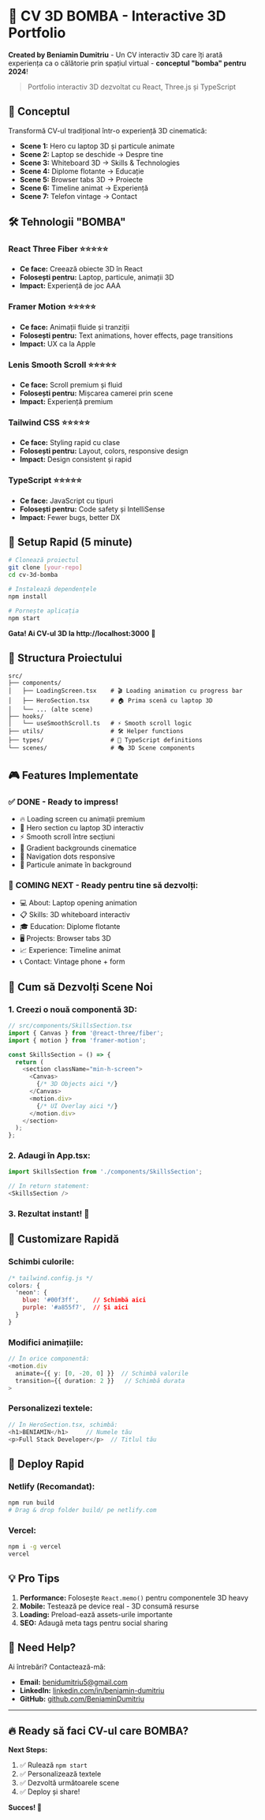 # 🚀 CV 3D BOMBA - Interactive 3D Portfolio

**Created by Beniamin Dumitriu** - Un CV interactiv 3D care îți arată experiența ca o călătorie prin spațiul virtual - **conceptul "bomba" pentru 2024**!

> Portfolio interactiv 3D dezvoltat cu React, Three.js și TypeScript

## 🎯 Conceptul

Transformă CV-ul tradițional într-o experiență 3D cinematică:
- **Scene 1:** Hero cu laptop 3D și particule animate
- **Scene 2:** Laptop se deschide → Despre tine
- **Scene 3:** Whiteboard 3D → Skills & Technologies  
- **Scene 4:** Diplome flotante → Educație
- **Scene 5:** Browser tabs 3D → Proiecte
- **Scene 6:** Timeline animat → Experiență  
- **Scene 7:** Telefon vintage → Contact

## 🛠 Tehnologii "BOMBA"

### **React Three Fiber** ⭐⭐⭐⭐⭐
- **Ce face:** Creează obiecte 3D în React
- **Folosești pentru:** Laptop, particule, animații 3D
- **Impact:** Experiență de joc AAA

### **Framer Motion** ⭐⭐⭐⭐⭐  
- **Ce face:** Animații fluide și tranziții
- **Folosești pentru:** Text animations, hover effects, page transitions
- **Impact:** UX ca la Apple

### **Lenis Smooth Scroll** ⭐⭐⭐⭐⭐
- **Ce face:** Scroll premium și fluid
- **Folosești pentru:** Mișcarea camerei prin scene
- **Impact:** Experiență premium

### **Tailwind CSS** ⭐⭐⭐⭐⭐
- **Ce face:** Styling rapid cu clase
- **Folosești pentru:** Layout, colors, responsive design
- **Impact:** Design consistent și rapid

### **TypeScript** ⭐⭐⭐⭐⭐
- **Ce face:** JavaScript cu tipuri
- **Folosești pentru:** Code safety și IntelliSense
- **Impact:** Fewer bugs, better DX

## 🏁 Setup Rapid (5 minute)

```bash
# Clonează proiectul
git clone [your-repo]
cd cv-3d-bomba

# Instalează dependențele
npm install

# Pornește aplicația
npm start
```

**Gata! Ai CV-ul 3D la http://localhost:3000** 🎉

## 📁 Structura Proiectului

```
src/
├── components/
│   ├── LoadingScreen.tsx    # 🎬 Loading animation cu progress bar
│   ├── HeroSection.tsx      # 🏠 Prima scenă cu laptop 3D
│   └── ... (alte scene)
├── hooks/
│   └── useSmoothScroll.ts   # ⚡ Smooth scroll logic
├── utils/                   # 🛠 Helper functions
├── types/                   # 📝 TypeScript definitions
└── scenes/                  # 🎭 3D Scene components
```

## 🎮 Features Implementate

### ✅ **DONE - Ready to impress!**
- 🔥 Loading screen cu animații premium
- 🚀 Hero section cu laptop 3D interactiv
- ⚡ Smooth scroll între secțiuni
- 🎨 Gradient backgrounds cinematice
- 📱 Navigation dots responsive
- 🌟 Particule animate în background

### 🔮 **COMING NEXT - Ready pentru tine să dezvolți:**
- 💻 About: Laptop opening animation
- 📋 Skills: 3D whiteboard interactiv
- 🎓 Education: Diplome flotante
- 🖥 Projects: Browser tabs 3D
- 📈 Experience: Timeline animat
- 📞 Contact: Vintage phone + form

## 🔧 Cum să Dezvolți Scene Noi

### 1. **Creezi o nouă componentă 3D:**
```typescript
// src/components/SkillsSection.tsx
import { Canvas } from '@react-three/fiber';
import { motion } from 'framer-motion';

const SkillsSection = () => {
  return (
    <section className="min-h-screen">
      <Canvas>
        {/* 3D Objects aici */}
      </Canvas>
      <motion.div>
        {/* UI Overlay aici */}
      </motion.div>
    </section>
  );
};
```

### 2. **Adaugi în App.tsx:**
```typescript
import SkillsSection from './components/SkillsSection';

// In return statement:
<SkillsSection />
```

### 3. **Rezultat instant!** 🎉

## 🎨 Customizare Rapidă

### **Schimbi culorile:**
```css
/* tailwind.config.js */
colors: {
  'neon': {
    blue: '#00f3ff',    // Schimbă aici
    purple: '#a855f7',  // Și aici
  }
}
```

### **Modifici animațiile:**
```typescript
// În orice componentă:
<motion.div
  animate={{ y: [0, -20, 0] }}  // Schimbă valorile
  transition={{ duration: 2 }}   // Schimbă durata
>
```

### **Personalizezi textele:**
```typescript
// În HeroSection.tsx, schimbă:
<h1>BENIAMIN</h1>     // Numele tău
<p>Full Stack Developer</p>  // Titlul tău
```

## 🚀 Deploy Rapid

### **Netlify (Recomandat):**
```bash
npm run build
# Drag & drop folder build/ pe netlify.com
```

### **Vercel:**
```bash
npm i -g vercel
vercel
```

## 💡 Pro Tips

1. **Performance:** Folosește `React.memo()` pentru componentele 3D heavy
2. **Mobile:** Testează pe device real - 3D consumă resurse
3. **Loading:** Preload-ează assets-urile importante
4. **SEO:** Adaugă meta tags pentru social sharing

## 🤝 Need Help?

Ai întrebări? Contactează-mă:
- **Email:** benidumitriu5@gmail.com
- **LinkedIn:** [linkedin.com/in/beniamin-dumitriu](https://linkedin.com/in/beniamin-dumitriu)
- **GitHub:** [github.com/BeniaminDumitriu](https://github.com/BeniaminDumitriu)

---

## 🔥 **Ready să faci CV-ul care BOMBA?**

**Next Steps:**
1. ✅ Rulează `npm start`
2. ✅ Personalizează textele
3. ✅ Dezvoltă următoarele scene
4. ✅ Deploy și share!

**Succes! 🚀**
